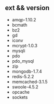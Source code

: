 ## ext && version

- amqp-1.10.2
- bcmath
- bz2 
- gd 
- iconv 
- mcrypt-1.0.3
- mysqli
- pdo
- pdo_mysql
- zip
- mongodb-1.7.4
- redis-5.2.2
- memcached-3.1.5
- swoole-4.5.2
- opcache
- sockets
